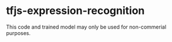 # tfjs-expression-recognition

This code and trained model may only be used for non-commerial purposes.
